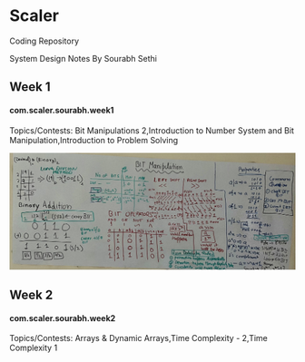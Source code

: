 # Scaler
Coding Repository

System Design Notes By Sourabh Sethi

## Week 1
#### com.scaler.sourabh.week1
Topics/Contests: Bit Manipulations 2,Introduction to Number System and Bit Manipulation,Introduction to Problem Solving

![BITManipulations](./images/bit.jpg?raw=true "BIT Manipulations")

## Week 2
#### com.scaler.sourabh.week2
Topics/Contests: Arrays & Dynamic Arrays,Time Complexity - 2,Time Complexity 1

